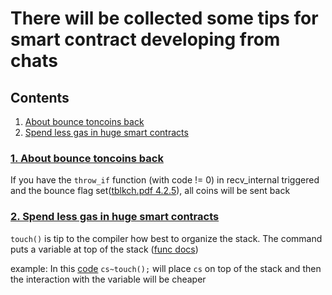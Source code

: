 # There will be collected some tips for smart contract developing from chats

## Contents
1. [About bounce toncoins back](tips.md#1-about-bounce-toncoins-back)
2. [Spend less gas in huge smart contracts](tips.md#2-spend-less-gass-in-huge-smart-contracts)

###  [1. About bounce toncoins back](https://t.me/tondev/44958)

If you have the `throw_if` function (with code != 0) in recv_internal triggered and the bounce flag set([tblkch.pdf 4.2.5](https://newton-blockchain.github.io/docs/tblkch.pdf)), all coins will be sent back


### [2. Spend less gas in huge smart contracts](https://t.me/tondev/45956)

`touch()` is tip to the compiler how best to organize the stack. The command puts a variable at top of the stack ([func docs](https://ton.org/docs/#/func/stdlib?id=impure_touch))

example:
In this [code](https://github.com/ton-blockchain/wallet-contract/blob/main/func/wallet-v4-code.fc#L90) `cs~touch();` will place `cs` on top of the stack and then the interaction with the variable will be cheaper
